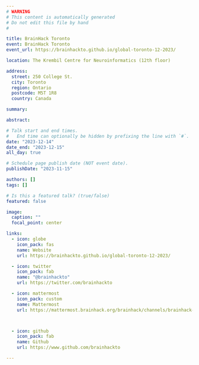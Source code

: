 ```yaml
---
# WARNING
# This content is automatically generated
# Do not edit this file by hand
#

title: BrainHack Toronto
event: BrainHack Toronto
event_url: https://brainhackto.github.io/global-toronto-12-2023/

location: The Krembil Centre for Neuroinformatics (12th floor)

address:
  street: 250 College St.
  city: Toronto
  region: Ontario
  postcode: M5T 1R8
  country: Canada

summary: 

abstract: 

# Talk start and end times.
#   End time can optionally be hidden by prefixing the line with `#`.
date: "2023-12-14"
date_end: "2023-12-15"
all_day: true

# Schedule page publish date (NOT event date).
publishDate: "2023-11-15"

authors: []
tags: []

# Is this a featured talk? (true/false)
featured: false

image:
  caption: ""
  focal_point: center

links:
  - icon: globe
    icon_pack: fas
    name: Website
    url: https://brainhackto.github.io/global-toronto-12-2023/

  - icon: twitter
    icon_pack: fab
    name: "@brainhackto"
    url: https://twitter.com/brainhackto

  - icon: mattermost
    icon_pack: custom
    name: Mattermost
    url: https://mattermost.brainhack.org/brainhack/channels/brainhack-toronto



  - icon: github
    icon_pack: fab
    name: Github
    url: https://www.github.com/brainhackto

---
```


